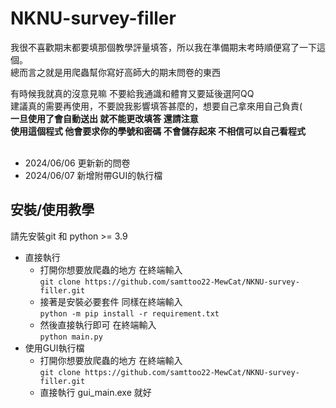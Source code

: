 # NKNU-survey-filler
我很不喜歡期末都要填那個教學評量填答，所以我在準備期末考時順便寫了一下這個。</br>
總而言之就是用爬蟲幫你寫好高師大的期末問卷的東西</br>

有時候我就真的沒意見嘛 不要給我通識和體育又要延後選阿QQ</br>
建議真的需要再使用，不要說我影響填答甚麼的，想要自己拿來用自己負責(</br>
**一旦使用了會自動送出 就不能更改填答 還請注意**</br>
**使用這個程式 他會要求你的學號和密碼 不會儲存起來 不相信可以自己看程式**</br></br>
* 2024/06/06 更新新的問卷</br>
* 2024/06/07 新增附帶GUI的執行檔</br>

## 安裝/使用教學
請先安裝git 和 python >= 3.9</br>
* 直接執行
  * 打開你想要放爬蟲的地方 在終端輸入</br>
  `git clone https://github.com/samttoo22-MewCat/NKNU-survey-filler.git`</br>
  * 接著是安裝必要套件 同樣在終端輸入</br>
  `python -m pip install -r requirement.txt`</br>
  * 然後直接執行即可 在終端輸入</br>`python main.py`</br>
* 使用GUI執行檔
  * 打開你想要放爬蟲的地方 在終端輸入</br>
  `git clone https://github.com/samttoo22-MewCat/NKNU-survey-filler.git`</br>
  * 直接執行 gui_main.exe 就好

